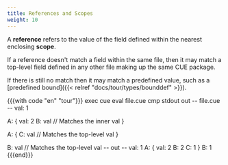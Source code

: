 ```yaml
---
title: References and Scopes
weight: 10
---
```


A **reference** refers to the value of the field defined within the nearest
enclosing **scope**.

If a reference doesn't match a field within the same file,
then it may match a top-level field defined in any other file making up the
same CUE package.

If there is still no match then it may match a predefined value, such as a
[predefined bound]({{< relref "docs/tour/types/bounddef" >}}).

{{{with code "en" "tour"}}}
exec cue eval file.cue
cmp stdout out
-- file.cue --
val: 1

A: {
	val: 2
	B:   val // Matches the inner val
}

A: {
	C: val // Matches the top-level val
}

B: val // Matches the top-level val
-- out --
val: 1
A: {
    val: 2
    B:   2
    C:   1
}
B: 1
{{{end}}}
